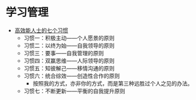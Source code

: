 # 学习管理

* [高效能人士的七个习惯](http://product.dangdang.com/28979183.html)
  * 习惯一：积极主动——个人愿景的原则
  * 习惯二：以终为始——自我领导的原则
  * 习惯三：要事——自我管理的原则
  * 习惯四：双赢思维——人际领导的原则
  * 习惯五：知彼解己——移情沟通的原则
  * 习惯六：统合综效——创造性合作的原则
    * 按照我的方式，亦非你的方式，而是第三种远胜过个人之见的办法。
  * 习惯七：不断更新——平衡的自我提升原则
